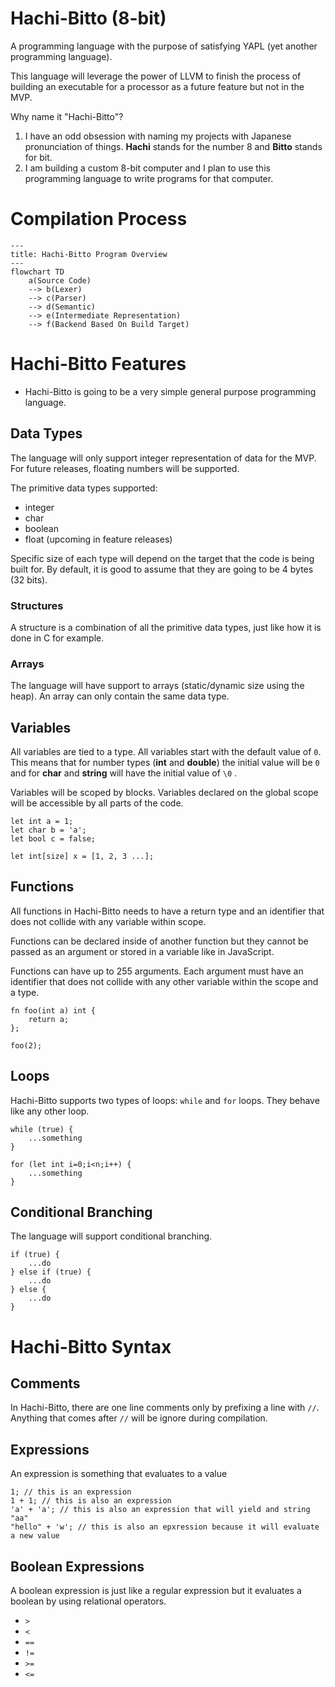 # Hachi-Bitto (8-bit)

A programming language with the purpose of satisfying YAPL (yet another programming language).

This language will leverage the power of LLVM to finish the process of building an executable for a processor as a future feature but not in the MVP.

Why name it "Hachi-Bitto"?
1. I have an odd obsession with naming my projects with Japanese pronunciation of things. **Hachi** stands for the number 8 and **Bitto** stands for bit.
2. I am building a custom 8-bit computer and I plan to use this programming language to write programs for that computer.
# Compilation Process
```mermaid
---
title: Hachi-Bitto Program Overview
---
flowchart TD
	a(Source Code)
	--> b(Lexer)
	--> c(Parser)
	--> d(Semantic)
	--> e(Intermediate Representation)
	--> f(Backend Based On Build Target)
```

# Hachi-Bitto Features

- Hachi-Bitto is going to be a very simple general purpose programming language.
## Data Types

The language will only support integer representation of data for the MVP. For future releases, floating numbers will be supported.

The primitive data types supported:

- integer
- char
- boolean
- float (upcoming in feature releases)

Specific size of each type will depend on the target that the code is being built for. By default, it is good to assume that they are going to be 4 bytes (32 bits).
### Structures

A structure is a combination of all the primitive data types, just like how it is done in C for example.

### Arrays

The language will have support to arrays (static/dynamic size using the heap). An array can only contain the same data type.
## Variables

All variables are tied to a type. All variables start with the default value of `0`. This means that for number types (**int** and **double**) the initial value will be `0` and for **char** and **string** will have the initial value of `\0` .

Variables will be scoped by blocks. Variables declared on the global scope will be accessible by all parts of the code.

```
let int a = 1;
let char b = 'a';
let bool c = false;

let int[size] x = [1, 2, 3 ...];
```
## Functions

All functions in Hachi-Bitto needs to have a return type and an identifier that does not collide with any variable within scope.

Functions can be declared inside of another function but they cannot be passed as an argument or stored in a variable like in JavaScript.

Functions can have up to 255 arguments. Each argument must have an identifier that does not collide with any other variable within the scope and a type.

```
fn foo(int a) int {
	return a;
};

foo(2);
```

## Loops
Hachi-Bitto supports two types of loops: `while` and `for` loops. They behave like any other loop.
```
while (true) {
	...something
}

for (let int i=0;i<n;i++) {
	...something
}
```

## Conditional Branching
The language will support conditional branching.
```
if (true) {
	...do
} else if (true) {
	...do
} else {
	...do
}
```

# Hachi-Bitto Syntax

## Comments
In Hachi-Bitto, there are one line comments only by prefixing a line with `//`. Anything that comes after `//` will be ignore during compilation.

## Expressions

An expression is something that evaluates to a value

```
1; // this is an expression
1 + 1; // this is also an expression
'a' + 'a'; // this is also an expression that will yield and string "aa"
"hello" + 'w'; // this is also an epxression because it will evaluate a new value
```

## Boolean Expressions

A boolean expression is just like a regular expression but it evaluates a boolean by using relational operators.

- `>`
- `<`
- `==`
- `!=`
- `>=`
- `<=`
